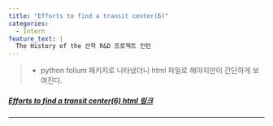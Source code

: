```yaml
---
title: "Efforts to find a transit center(6)"
categories:
  - Intern
feature_text: |
  The History of the 산학 R&D 프로젝트 인턴
---
```


> - python folium 패키지로 나타냈더니 html 파일로 해야지만이 간단하게 보여진다.

##### [Efforts to find a transit center(6) html 링크](<https://htmlpreview.github.io/?https://github.com/SonHyeono/SonHyeono.github.io/blob/main/upload-html/2021-11-24-transit_center(6).html>)

---
